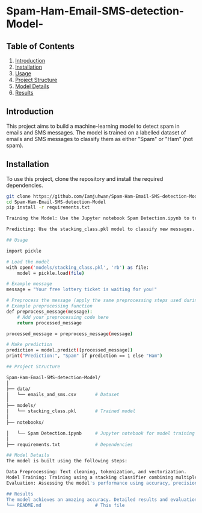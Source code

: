 # Spam-Ham-Email-SMS-detection-Model-
## Table of Contents
1. [Introduction](#introduction)
2. [Installation](#installation)
3. [Usage](#usage)
4. [Project Structure](#project-structure)
5. [Model Details](#model-details)
6. [Results](#results)


## Introduction
This project aims to build a machine-learning model to detect spam in emails and SMS messages. The model is trained on a labelled dataset of emails and SMS messages to classify them as either "Spam" or "Ham" (not spam).

## Installation
To use this project, clone the repository and install the required dependencies.

```bash
git clone https://github.com/Iamjuhwan/Spam-Ham-Email-SMS-detection-Model.git
cd Spam-Ham-Email-SMS-detection-Model
pip install -r requirements.txt

Training the Model: Use the Jupyter notebook Spam Detection.ipynb to train the model on your dataset. Open the notebook and follow the instructions to preprocess the data, train the model, and evaluate it.

Predicting: Use the stacking_class.pkl model to classify new messages. Example usage in Python:

## Usage 

import pickle

# Load the model
with open('models/stacking_class.pkl', 'rb') as file:
    model = pickle.load(file)

# Example message
message = "Your free lottery ticket is waiting for you!"

# Preprocess the message (apply the same preprocessing steps used during training)
# Example preprocessing function
def preprocess_message(message):
    # Add your preprocessing code here
    return processed_message

processed_message = preprocess_message(message)

# Make prediction
prediction = model.predict([processed_message])
print("Prediction:", "Spam" if prediction == 1 else "Ham")

## Project Structure

Spam-Ham-Email-SMS-detection-Model/
│
├── data/
│   └── emails_and_sms.csv       # Dataset
│
├── models/
│   └── stacking_class.pkl       # Trained model
│
├── notebooks/

│   └── Spam Detection.ipynb     # Jupyter notebook for model training
│
├── requirements.txt             # Dependencies

## Model Details
The model is built using the following steps:

Data Preprocessing: Text cleaning, tokenization, and vectorization.
Model Training: Training using a stacking classifier combining multiple algorithms.
Evaluation: Assessing the model's performance using accuracy, precision, recall, and F1-score metrics.

## Results
The model achieves an amazing accuracy. Detailed results and evaluation metrics are in the Spam Detection.ipynb notebook.
└── README.md                    # This file


